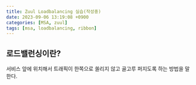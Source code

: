 ```yaml
---
title: Zuul Loadbalancing 실습(작성중)
date: 2023-09-06 13:19:08 +0900
categories: [MSA, zuul]
tags: [msa, loadbalancing, ribbon]     
---
```


## 로드밸런싱이란?

 서비스 앞에 위치해서 트래픽이 한쪽으로 쏠리지 않고 골고루 퍼지도록 하는 방법을 말한다.  
 
